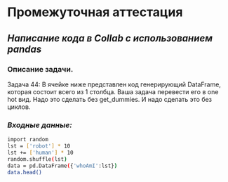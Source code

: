 # Промежуточная аттестация
## ***Написание кода в Collab с использованием pandas***

### Описание задачи.
Задача 44: В ячейке ниже представлен код генерирующий DataFrame, которая состоит всего из 1 столбца. Ваша задача перевести его в one hot вид. Надо это сделать без get_dummies. И надо сделать это без циклов.


### ***Входные данные:***
```sh
import random
lst = ['robot'] * 10
lst += ['human'] * 10
random.shuffle(lst)
data = pd.DataFrame({'whoAmI':lst})
data.head()
```
